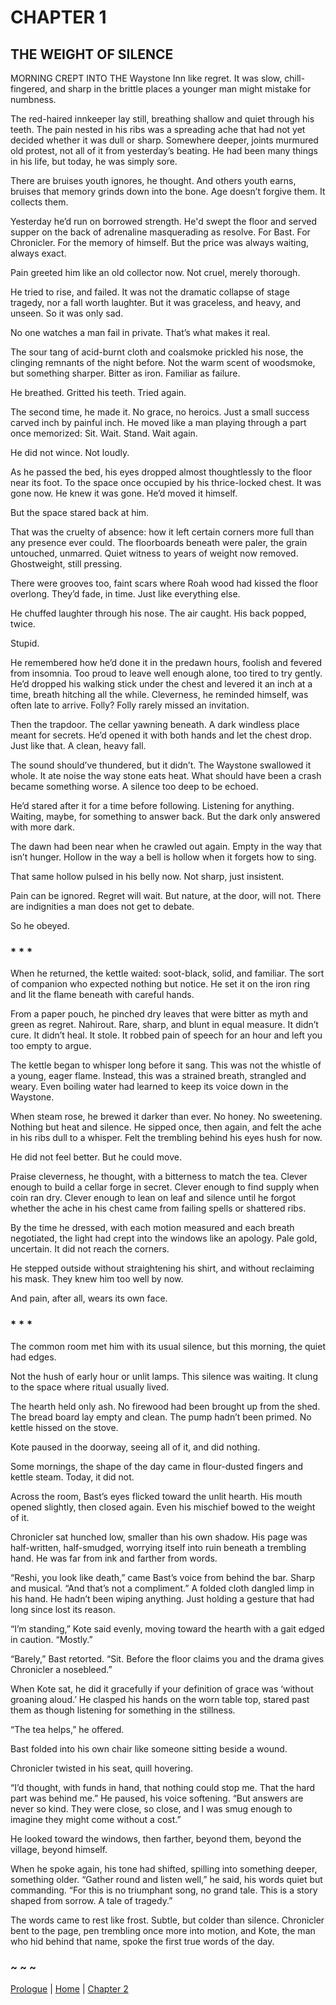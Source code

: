 # CHAPTER 1  

## THE WEIGHT OF SILENCE  

MORNING CREPT INTO THE Waystone Inn like regret. It was slow, chill-fingered, and sharp in the brittle places a younger man might mistake for numbness.

The red-haired innkeeper lay still, breathing shallow and quiet through his teeth. The pain nested in his ribs was a spreading ache that had not yet decided whether it was dull or sharp. Somewhere deeper, joints murmured old protest, not all of it from yesterday’s beating. He had been many things in his life, but today, he was simply sore.

There are bruises youth ignores, he thought. And others youth earns, bruises that memory grinds down into the bone. Age doesn’t forgive them. It collects them.

Yesterday he’d run on borrowed strength. He'd swept the floor and served supper on the back of adrenaline masquerading as resolve. For Bast. For Chronicler. For the memory of himself. But the price was always waiting, always exact.

Pain greeted him like an old collector now. Not cruel, merely thorough.

He tried to rise, and failed. It was not the dramatic collapse of stage tragedy, nor a fall worth laughter. But it was graceless, and heavy, and unseen. So it was only sad.

No one watches a man fail in private. That’s what makes it real.

The sour tang of acid-burnt cloth and coalsmoke prickled his nose, the clinging remnants of the night before. Not the warm scent of woodsmoke, but something sharper. Bitter as iron. Familiar as failure.

He breathed. Gritted his teeth. Tried again.

The second time, he made it. No grace, no heroics. Just a small success carved inch by painful inch. He moved like a man playing through a part once memorized: Sit. Wait. Stand. Wait again.

He did not wince. Not loudly.

As he passed the bed, his eyes dropped almost thoughtlessly to the floor near its foot. To the space once occupied by his thrice-locked chest. It was gone now. He knew it was gone. He’d moved it himself.

But the space stared back at him.

That was the cruelty of absence: how it left certain corners more full than any presence ever could. The floorboards beneath were paler, the grain untouched, unmarred. Quiet witness to years of weight now removed. Ghostweight, still pressing.

There were grooves too, faint scars where Roah wood had kissed the floor overlong. They’d fade, in time. Just like everything else.

He chuffed laughter through his nose. The air caught. His back popped, twice.

Stupid.

He remembered how he’d done it in the predawn hours, foolish and fevered from insomnia. Too proud to leave well enough alone, too tired to try gently. He’d dropped his walking stick under the chest and levered it an inch at a time, breath hitching all the while. Cleverness, he reminded himself, was often late to arrive. Folly? Folly rarely missed an invitation.

Then the trapdoor. The cellar yawning beneath. A dark windless place meant for secrets. He’d opened it with both hands and let the chest drop. Just like that. A clean, heavy fall.

The sound should’ve thundered, but it didn’t. The Waystone swallowed it whole. It ate noise the way stone eats heat. What should have been a crash became something worse. A silence too deep to be echoed.

He’d stared after it for a time before following. Listening for anything. Waiting, maybe, for something to answer back. But the dark only answered with more dark.

The dawn had been near when he crawled out again. Empty in the way that isn’t hunger. Hollow in the way a bell is hollow when it forgets how to sing.

That same hollow pulsed in his belly now. Not sharp, just insistent.

Pain can be ignored. Regret will wait. But nature, at the door, will not. There are indignities a man does not get to debate.

So he obeyed. 

### * * *

When he returned, the kettle waited: soot-black, solid, and familiar. The sort of companion who expected nothing but notice. He set it on the iron ring and lit the flame beneath with careful hands.

From a paper pouch, he pinched dry leaves that were bitter as myth and green as regret. Nahirout. Rare, sharp, and blunt in equal measure. It didn’t cure. It didn’t heal. It stole. It robbed pain of speech for an hour and left you too empty to argue.

The kettle began to whisper long before it sang. This was not the whistle of a young, eager flame. Instead, this was a strained breath, strangled and weary. Even boiling water had learned to keep its voice down in the Waystone.

When steam rose, he brewed it darker than ever. No honey. No sweetening. Nothing but heat and silence. He sipped once, then again, and felt the ache in his ribs dull to a whisper. Felt the trembling behind his eyes hush for now.

He did not feel better. But he could move.

Praise cleverness, he thought, with a bitterness to match the tea. Clever enough to build a cellar forge in secret. Clever enough to find supply when coin ran dry. Clever enough to lean on leaf and silence until he forgot whether the ache in his chest came from failing spells or shattered ribs.

By the time he dressed, with each motion measured and each breath negotiated, the light had crept into the windows like an apology. Pale gold, uncertain. It did not reach the corners.

He stepped outside without straightening his shirt, and without reclaiming his mask. They knew him too well by now.

And pain, after all, wears its own face. 

### * * *

The common room met him with its usual silence, but this morning, the quiet had edges.

Not the hush of early hour or unlit lamps. This silence was waiting. It clung to the space where ritual usually lived.

The hearth held only ash. No firewood had been brought up from the shed. The bread board lay empty and clean. The pump hadn’t been primed. No kettle hissed on the stove.

Kote paused in the doorway, seeing all of it, and did nothing.

Some mornings, the shape of the day came in flour-dusted fingers and kettle steam. Today, it did not.

Across the room, Bast’s eyes flicked toward the unlit hearth. His mouth opened slightly, then closed again. Even his mischief bowed to the weight of it. 

Chronicler sat hunched low, smaller than his own shadow. His page was half-written, half-smudged, worrying itself into ruin beneath a trembling hand. He was far from ink and farther from words.

“Reshi, you look like death,” came Bast’s voice from behind the bar. Sharp and musical. “And that’s not a compliment.” A folded cloth dangled limp in his hand. He hadn’t been wiping anything. Just holding a gesture that had long since lost its reason.

“I’m standing,” Kote said evenly, moving toward the hearth with a gait edged in caution. “Mostly.”

“Barely,” Bast retorted. “Sit. Before the floor claims you and the drama gives Chronicler a nosebleed.”

When Kote sat, he did it gracefully if your definition of grace was ‘without groaning aloud.’ He clasped his hands on the worn table top, stared past them as though listening for something in the stillness.

“The tea helps,” he offered.

Bast folded into his own chair like someone sitting beside a wound.

Chronicler twisted in his seat, quill hovering.

“I’d thought, with funds in hand, that nothing could stop me. That the hard part was behind me.” He paused, his voice softening. “But answers are never so kind. They were close, so close, and I was smug enough to imagine they might come without a cost.”

He looked toward the windows, then farther, beyond them, beyond the village, beyond himself.

When he spoke again, his tone had shifted, spilling into something deeper, something older. “Gather round and listen well,” he said, his words quiet but commanding. “For this is no triumphant song, no grand tale. This is a story shaped from sorrow. A tale of tragedy.”  

The words came to rest like frost. Subtle, but colder than silence. Chronicler bent to the page, pen trembling once more into motion, and Kote, the man who hid behind that name, spoke the first true words of the day.  

### ~ ~ ~

[Prologue](Prologue.md) | [Home](../) | [Chapter 2](CHAPTER_2.md)
